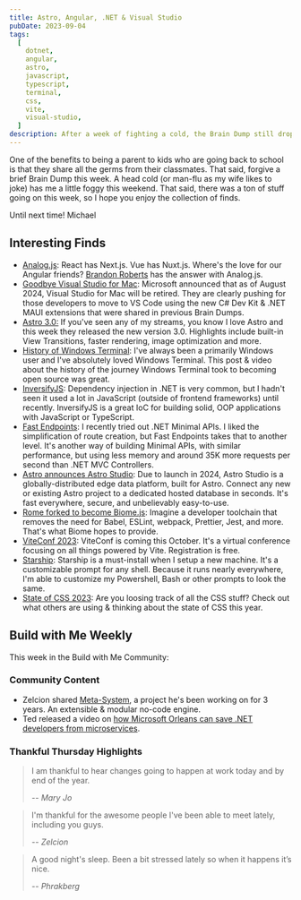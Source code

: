 ```yaml
---
title: Astro, Angular, .NET & Visual Studio
pubDate: 2023-09-04
tags:
  [
    dotnet,
    angular,
    astro,
    javascript,
    typescript,
    terminal,
    css,
    vite,
    visual-studio,
  ]
description: After a week of fighting a cold, the Brain Dump still drops. Lot's of activity in the world of frontend this week with the release of the State of CSS report and Astro 3.0.
---
```


One of the benefits to being a parent to kids who are going back to school is that they share all the germs from their classmates. That said, forgive a brief Brain Dump this week. A head cold (or man-flu as my wife likes to joke) has me a little foggy this weekend. That said, there was a ton of stuff going on this week, so I hope you enjoy the collection of finds.

Until next time!
Michael

## Interesting Finds

- [​Analog.js](https://analogjs.org/): React has Next.js. Vue has Nuxt.js. Where's the love for our Angular friends? [Brandon Roberts](https://twitter.com/brandontroberts) has the answer with Analog.js.
- [​Goodbye Visual Studio for Mac](https://devblogs.microsoft.com/visualstudio/visual-studio-for-mac-retirement-announcement/): Microsoft announced that as of August 2024, Visual Studio for Mac will be retired. They are clearly pushing for those developers to move to VS Code using the new C# Dev Kit & .NET MAUI extensions that were shared in previous Brain Dumps.
- [​Astro 3.0:](https://astro.build/blog/astro-3/) If you've seen any of my streams, you know I love Astro and this week they released the new version 3.0. Highlights include built-in View Transitions, faster rendering, image optimization and more.
- [​History of Windows Terminal](https://devblogs.microsoft.com/commandline/windows-terminal-on-open-at-microsoft/): I've always been a primarily Windows user and I've absolutely loved Windows Terminal. This post & video about the history of the journey Windows Terminal took to becoming open source was great.
- [​InversifyJS](https://inversify.io/): Dependency injection in .NET is very common, but I hadn't seen it used a lot in JavaScript (outside of frontend frameworks) until recently. InversifyJS is a great IoC for building solid, OOP applications with JavaScript or TypeScript.
- [​Fast Endpoints](https://fast-endpoints.com/): I recently tried out .NET Minimal APIs. I liked the simplification of route creation, but Fast Endpoints takes that to another level. It's another way of building Minimal APIs, with similar performance, but using less memory and around 35K more requests per second than .NET MVC Controllers.
- [​Astro announces Astro Studio](https://studio.astro.build/): Due to launch in 2024, Astro Studio is a globally-distributed edge data platform, built for Astro. Connect any new or existing Astro project to a dedicated hosted database in seconds. It's fast everywhere, secure, and unbelievably easy-to-use.
- [​Rome forked to become Biome.js](https://biomejs.dev/): Imagine a developer toolchain that removes the need for Babel, ESLint, webpack, Prettier, Jest, and more. That's what Biome hopes to provide.
- [​ViteConf 2023](https://viteconf.org/23/): ViteConf is coming this October. It's a virtual conference focusing on all things powered by Vite. Registration is free.
- [​Starship](https://starship.rs/): Starship is a must-install when I setup a new machine. It's a customizable prompt for any shell. Because it runs nearly everywhere, I'm able to customize my Powershell, Bash or other prompts to look the same.
- [​State of CSS 2023](https://2023.stateofcss.com/en-US): Are you loosing track of all the CSS stuff? Check out what others are using & thinking about the state of CSS this year.

## Build with Me Weekly

This week in the Build with Me Community:

### Community Content

- Zelcion shared [Meta-System](https://mapikit.github.io/meta-system-docs/), a project he's been working on for 3 years. An extensible & modular no-code engine.
- Ted released a video on [how Microsoft Orleans can save .NET developers from microservices](https://www.youtube.com/watch?v=2p_83Umbj2I).

### Thankful Thursday Highlights

> I am thankful to hear changes going to happen at work today and by end of the year.
>
> -- _Mary Jo_

> I'm thankful for the awesome people I've been able to meet lately, including you guys.
>
> -- _Zelcion_

> A good night's sleep. Been a bit stressed lately so when it happens it’s nice.
>
> -- _Phrakberg_
